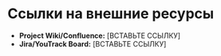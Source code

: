 # Ссылки на внешние ресурсы

- **Project Wiki/Confluence:** [ВСТАВЬТЕ ССЫЛКУ]
- **Jira/YouTrack Board:** [ВСТАВЬТЕ ССЫЛКУ]
